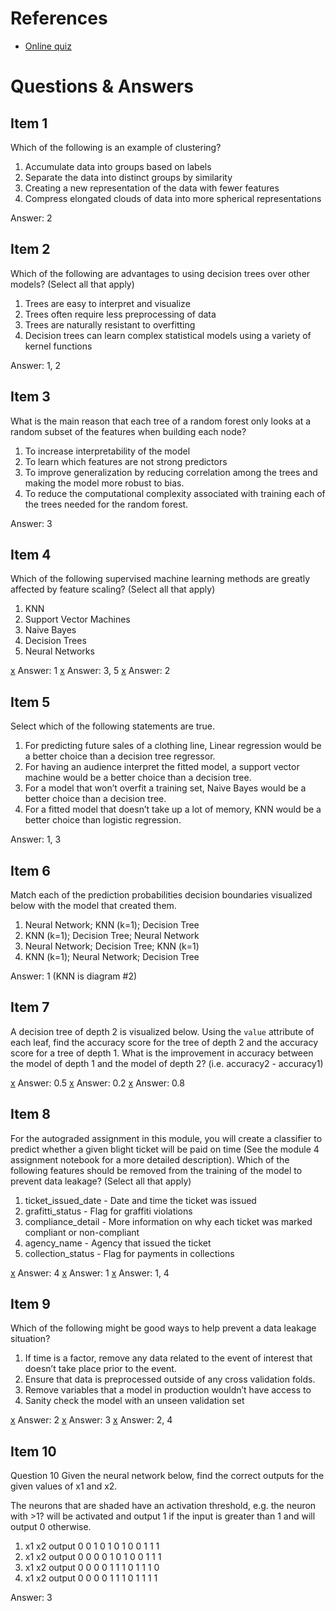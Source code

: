 # References
* [Online quiz](https://www.coursera.org/learn/python-machine-learning/exam/J7A0M/module-4-quiz)

# Questions & Answers
## Item 1
Which of the following is an example of clustering?
1. Accumulate data into groups based on labels
2. Separate the data into distinct groups by similarity
3. Creating a new representation of the data with fewer features
4. Compress elongated clouds of data into more spherical representations

Answer: 2

## Item 2
Which of the following are advantages to using decision trees over other models? (Select all that apply)
1. Trees are easy to interpret and visualize
2. Trees often require less preprocessing of data
3. Trees are naturally resistant to overfitting
4. Decision trees can learn complex statistical models using a variety of kernel functions

Answer: 1, 2

## Item 3
What is the main reason that each tree of a random forest only looks at a random subset of the features when building each node?
1. To increase interpretability of the model
2. To learn which features are not strong predictors
3. To improve generalization by reducing correlation among the trees and making the model more robust to bias.
4. To reduce the computational complexity associated with training each of the trees needed for the random forest.

Answer: 3

## Item 4
Which of the following supervised machine learning methods are greatly affected by feature scaling? (Select all that apply)
1. KNN
2. Support Vector Machines
3. Naive Bayes
4. Decision Trees
5. Neural Networks

[x](0/1) Answer: 1
[x](0/1) Answer: 3, 5
[x](0/1) Answer: 2

## Item 5
Select which of the following statements are true.
1. For predicting future sales of a clothing line, Linear regression would be a better choice than a decision tree regressor.
2. For having an audience interpret the fitted model, a support vector machine would be a better choice than a decision tree.
3. For a model that won’t overfit a training set, Naive Bayes would be a better choice than a decision tree.
4. For a fitted model that doesn’t take up a lot of memory, KNN would be a better choice than logistic regression.

Answer: 1, 3

## Item 6
Match each of the prediction probabilities decision boundaries visualized below with the model that created them.
1. Neural Network; KNN (k=1); Decision Tree
2. KNN (k=1); Decision Tree; Neural Network
3. Neural Network; Decision Tree; KNN (k=1)
4. KNN (k=1); Neural Network; Decision Tree

Answer: 1 (KNN is diagram #2)

## Item 7
A decision tree of depth 2 is visualized below. Using the `value` attribute of each leaf, find the accuracy score for the tree of depth 2 and the accuracy score for a tree of depth 1.
What is the improvement in accuracy between the model of depth 1 and the model of depth 2? (i.e. accuracy2 - accuracy1)

[x](0/1) Answer: 0.5
[x](0/1) Answer: 0.2
[x](0/1) Answer: 0.8

## Item 8
For the autograded assignment in this module, you will create a classifier to predict whether a given blight ticket will be paid on time (See the module 4 assignment notebook for a more detailed description). Which of the following features should be removed from the training of the model to prevent data leakage? (Select all that apply)
1. ticket_issued_date - Date and time the ticket was issued
2. grafitti_status - Flag for graffiti violations
3. compliance_detail - More information on why each ticket was marked compliant or non-compliant
4. agency_name - Agency that issued the ticket
5. collection_status - Flag for payments in collections

[x](0/1) Answer: 4
[x](0/1) Answer: 1
[x](0/1) Answer: 1, 4

## Item 9
Which of the following might be good ways to help prevent a data leakage situation?
1. If time is a factor, remove any data related to the event of interest that doesn’t take place prior to the event.
2. Ensure that data is preprocessed outside of any cross validation folds.
3. Remove variables that a model in production wouldn’t have access to
4. Sanity check the model with an unseen validation set

[x](0/1) Answer: 2
[x](0/1) Answer: 3
[x](0/1) Answer: 2, 4

## Item 10
Question 10
Given the neural network below, find the correct outputs for the given values of x1 and x2.

The neurons that are shaded have an activation threshold, e.g. the neuron with >1? will be activated and output 1 if the input is greater than 1 and will output 0 otherwise.
1. x1 x2 output
    0  0  1
    0  1  0
    1  0  0
    1  1  1
2. x1 x2 output
    0  0  0
    0  1  0
    1  0  0
    1  1  1
3. x1 x2 output
    0  0  0
    0  1  1
    1  0  1
    1  1  0
4. x1 x2 output
    0  0  0
    0  1  1
    1  0  1
    1  1  1

Answer: 3

